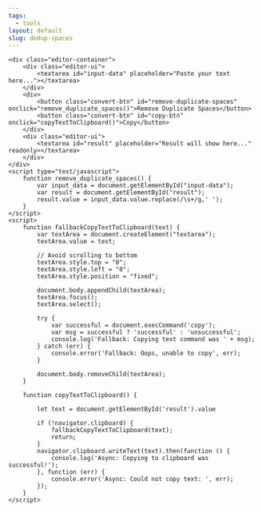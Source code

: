 ```yaml
---
tags:
  - tools
layout: default
slug: dedup-spaces
---
```


    <div class="editor-container">
        <div class="editor-ui">
            <textarea id="input-data" placeholder="Paste your text here..."></textarea>
        </div>
        <div>
            <button class="convert-btn" id="remove-duplicate-spaces" onclick="remove_duplicate_spaces()">Remove Duplicate Spaces</button>
            <button class="convert-btn" id="copy-btn" onclick="copyTextToClipboard()">Copy</button>
        </div>
        <div class="editor-ui">
            <textarea id="result" placeholder="Result will show here..." readonly></textarea>
        </div>
    </div>
    <script type="text/javascript">
        function remove_duplicate_spaces() {
            var input_data = document.getElementById("input-data");
            var result = document.getElementById("result");
            result.value = input_data.value.replace(/\s+/g,' ');
        }
    </script>
    <script>
        function fallbackCopyTextToClipboard(text) {
            var textArea = document.createElement("textarea");
            textArea.value = text;

            // Avoid scrolling to bottom
            textArea.style.top = "0";
            textArea.style.left = "0";
            textArea.style.position = "fixed";

            document.body.appendChild(textArea);
            textArea.focus();
            textArea.select();

            try {
                var successful = document.execCommand('copy');
                var msg = successful ? 'successful' : 'unsuccessful';
                console.log('Fallback: Copying text command was ' + msg);
            } catch (err) {
                console.error('Fallback: Oops, unable to copy', err);
            }

            document.body.removeChild(textArea);
        }

        function copyTextToClipboard() {
    
            let text = document.getElementById('result').value
        
            if (!navigator.clipboard) {
                fallbackCopyTextToClipboard(text);
                return;
            }
            navigator.clipboard.writeText(text).then(function () {
                console.log('Async: Copying to clipboard was successful!');
            }, function (err) {
                console.error('Async: Could not copy text: ', err);
            });
        }
    </script>
